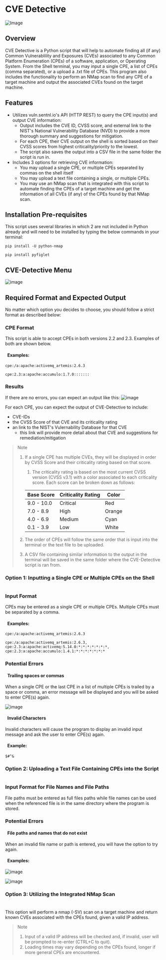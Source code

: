 # CVE Detective #
![Image](https://security.virginia.edu/sites/security.virginia.edu/files/e%20a%20hack%20detective..jpg)

## Overview  ##
CVE Detective is a Python script that will help to automate finding all (if any) Common Vulnerablility and Exposures (CVEs) associated to any Common Platform Enumeration (CPEs) of a software, application, or Operating System.  From the Shell terminal, you may input a single CPE, a list of CPEs (comma separated), or a upload a .txt file of CPEs.  This program also includes the functionality to perform an NMap scan to find any CPE of a target machine and output the associated CVEs found on the target machine.

## Features
  * Utilizes vuln.sentnl.io's API (HTTP REST) to query the CPE input(s) and output CVE information:
    * Output includes the CVE ID, CVSS score, and external link to the NIST's National Vulnerability Database (NVD) to provide a more thorough summary and suggestions for mitigation.
    * For each CPE, their CVE output on the shell is sorted based on their CVSS scores from highest criticality/priority to the lowest.
    * The script also saves the output into a CSV file in the same folder the script is run in.
  * Includes 3 options for retrieving CVE information:
    * You may upload a single CPE, or multiple CPEs separated by commas on the shell itself
    * You may upload a text file containing a single, or multiple CPEs.
    * You may use an NMap scan that is integrated with this script to automate finding the CPEs of a target machine and get the information of all CVEs (if any) of the CPEs found by that NMap scan. 

## Installation Pre-requisites
This script uses several libraries in which 2 are not included in Python already and will need to be installed by typing the below commands in your terminal:
``` 
pip install -U python-nmap
```
```
pip install pyfiglet
```

## CVE-Detective Menu
![image](https://user-images.githubusercontent.com/100049886/155829840-ff72683d-e913-4271-8680-38ca57949608.png)

## Required Format and Expected Output
No matter which option you decides to choose, you should follow a strict format as described below:

### CPE Format
This script is able to accept CPEs in both versions 2.2 and 2.3. Examples of both are shown below.
#### &ensp;Examples:
```
cpe:/a:apache:activemq_artemis:2.6.3
```
```
cpe:2.3:a:apache:accumulo:1.7.0:::::::
```

### Results
If there are no errors, you can expect an output like this:
![image](https://user-images.githubusercontent.com/100049886/155830179-7d390c66-ddaa-4b9a-b027-8a89f9121a0a.png)

For each CPE, you can expect the output of CVE-Detective to include:
* CVE-IDs 
* the CVSS Score of that CVE and its criticality rating
* an link to the NIST's Vulernability Database for that CVE
  * this link will provide more detail about that CVE and suggestions for remediation/mitigation 

> Note
> 1. If a single CPE has multiple CVEs, they will be displayed in order by CVSS Score and their criticality rating based on that score.
>     1. The criticality rating is based on the most current CVSS version (CVSS v3.1) with a color associated to each criticality score. Each score can be broken down as follows:
>     
>      Base Score | Criticality Rating | Color
>      ---------- | ------------------ | ------
>      9.0 - 10.0 |      Critical      | Red
>       7.0 - 8.9 |        High        | Orange
>       4.0 - 6.9 |       Medium       | Cyan
>       0.1 - 3.9 |        Low         | White
>   
> 2. The order of CPEs will follow the same order that is input into the terminal or the text file to be uploaded.
> 3. A CSV file containing similar information to the output in the terminal will be saved in the same folder where the CVE-Detective script is ran from.


### Option 1: Inputting a Single CPE or Multiple CPEs on the Shell
#
### Input Format
CPEs may be entered as a single CPE or multiple CPEs. Multiple CPEs must be separated by a comma. 


#### &ensp;Examples:
```
cpe:/a:apache:activemq_artemis:2.6.3
```
```
cpe:/a:apache:activemq_artemis:2.6.3, cpe:2.3:a:apache:activemq:5.14.0:*:*:*:*:*:*:*, cpe:2.3:a:apache:accumulo:1.4.1:*:*:*:*:*:*:*
```

### Potential Errors
#### &ensp;Trailing spaces or commas
When a single CPE or the last CPE in a list of multiple CPEs is trailed by a space or comma, an error message will be displayed and you will be asked to enter CPE(s) again.

![image](https://user-images.githubusercontent.com/100049886/155851250-aecdfb18-8368-4c89-b4bb-d2c6c9559d65.png)

#### &ensp;Invalid Characters
Invalid characters will cause the program to display an invalid input message and ask the user to enter CPE(s) again. 
#### &ensp;Example:
```
$#^&
```

### Option 2: Uploading a Text File Containing CPEs into the Script
#
### Input Format for File Names and File Paths
File paths must be entered as full files paths while file names can be used when the referenced file is in the same directory where the program is stored.

### Potential Errors
#### &ensp;File paths and names that do not exist
When an invalid file name or path is entered, you will have the option to try again.

#### &ensp;Examples:
![image](https://user-images.githubusercontent.com/100049886/155851703-f7b25c61-cc0f-4d83-bb51-1b96dd879c47.png)

![image](https://user-images.githubusercontent.com/100049886/155851715-f4c76dbc-799c-44af-991b-214c242ab8fc.png)


### Option 3: Utilizing the Integrated NMap Scan 
#
This option will perform a nmap (-SV) scan on a target machine and return known CVEs associated with the CPEs found, given a valid IP address.
> Note
> 1. Input of a valid IP address will be checked and, if invalid, user will be prompted to re-enter (CTRL+C to quit).
> 2. Loading times may vary depending on the CPEs found, longer if more general CPEs are encountered.






